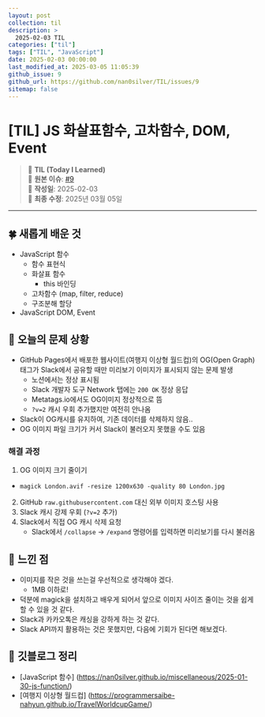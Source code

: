 ```yaml
---
layout: post
collection: til
description: >
  2025-02-03 TIL
categories: ["til"]
tags: ["TIL", "JavaScript"]
date: 2025-02-03 00:00:00
last_modified_at: 2025-03-05 11:05:39
github_issue: 9
github_url: https://github.com/nan0silver/TIL/issues/9
sitemap: false
---
```


# [TIL] JS 화살표함수, 고차함수, DOM, Event

> 📝 **TIL (Today I Learned)**  
> 🔗 **원본 이슈**: [#9](https://github.com/nan0silver/TIL/issues/9)  
> 📅 **작성일**: 2025-02-03  
> 🔄 **최종 수정**: 2025년 03월 05일

---


## 🍀 새롭게 배운 것
- JavaScript 함수
   - 함수 표현식
   - 화살표 함수
      - this 바인딩
   - 고차함수 (map, filter, reduce)
   - 구조분해 할당
- JavaScript DOM, Event

## 🍎 오늘의 문제 상황 
- GitHub Pages에서 배포한 웹사이트(여행지 이상형 월드컵)의 OG(Open Graph) 태그가 Slack에서 공유할 때만 미리보기 이미지가 표시되지 않는 문제 발생
   - 노션에서는 정상 표시됨
   - Slack 개발자 도구 Network 탭에는 `200 OK` 정상 응답
   - Metatags.io에서도 OG이미지 정상적으로 뜸
   - `?v=2` 캐시 우회 추가했지만 여전히 안나옴
- Slack이 OG캐시를 유지하여, 기존 데이터를 삭제하지 않음..
- OG 이미지 파일 크기가 커서 Slack이 불러오지 못했을 수도 있음

### 해결 과정
1.  OG 이미지 크기 줄이기
   - `magick London.avif -resize 1200x630 -quality 80 London.jpg`
2.  GitHub `raw.githubusercontent.com` 대신 외부 이미지 호스팅 사용
3. Slack 캐시 강제 우회 (`?v=2` 추가)
4. Slack에서 직접 OG 캐시 삭제 요청
   - Slack에서 `/collapse` → `/expand` 명령어를 입력하면 미리보기를 다시 불러옴


## 🦄 느낀 점
- 이미지를 작은 것을 쓰는걸 우선적으로 생각해야 겠다.
   - 1MB 이하로!
- 덕분에 magick을 설치하고 배우게 되어서 앞으로 이미지 사이즈 줄이는 것을 쉽게 할 수 있을 것 같다.
- Slack과 카카오톡은 캐싱을 강하게 하는 것 같다.
- Slack API까지 활용하는 것은 못했지만, 다음에 기회가 된다면 해보겠다.

## 🐬 깃블로그 정리
- [JavaScript 함수] (https://nan0silver.github.io/miscellaneous/2025-01-30-js-function/)
- [여행지 이상형 월드컵] (https://programmersaibe-nahyun.github.io/TravelWorldcupGame/)

